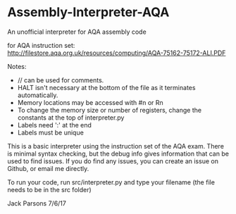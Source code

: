 # Assembly-Interpreter-AQA
An unofficial interpreter for AQA assembly code


for AQA instruction set:
http://filestore.aqa.org.uk/resources/computing/AQA-75162-75172-ALI.PDF


Notes:
- // can be used for comments.
- HALT isn't necessary at the bottom of the file as it terminates automatically.
- Memory locations may be accessed with #n or Rn
- To change the memory size or number of registers, change the constants at the top of interpreter.py
- Labels need ':' at the end
- Labels must be unique

This is a basic interpreter using the instruction set of the AQA exam.
There is minimal syntax checking, but the debug info gives information that can be used to find issues.
If you do find any issues, you can create an issue on Github, or email me directly.

To run your code, run src/interpreter.py and type your filename (the file needs to be in the src folder)

Jack Parsons
7/6/17
